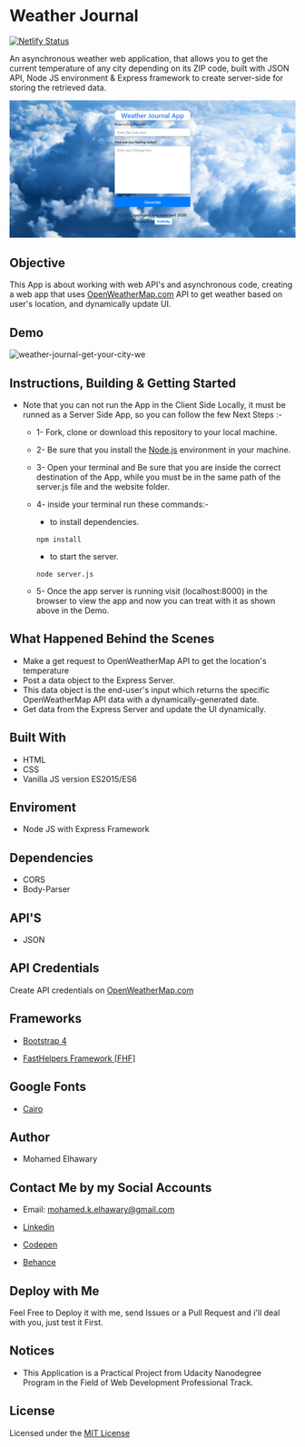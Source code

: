 # Weather Journal 
[![Netlify Status](https://api.netlify.com/api/v1/badges/0d845386-9c77-4c7e-acb8-357d69efd1c6/deploy-status)](https://app.netlify.com/sites/weather-journal14/deploys)

An asynchronous weather web application, that allows you to get the current temperature of any city depending on its ZIP code, built with JSON API, Node JS environment & Express framework to create server-side for storing the retrieved data.  

![Screenshot](preview.png) 

## Objective  

This App is about working with web API's and asynchronous code, creating a web app that uses [OpenWeatherMap.com](https://www.OpenWeatherMap.com) API to get weather based on user's location, and dynamically update UI.

## Demo
 
![weather-journal-get-your-city-we](https://user-images.githubusercontent.com/69651552/98997281-f09cb780-253c-11eb-91af-87cb76c1267c.gif)

## Instructions, Building & Getting Started  

* Note that you can not run the App in the Client Side Locally, it must be runned as a Server Side App, so you can follow the few Next Steps :-

    - 1- Fork, clone or download this repository to your local machine.
    - 2- Be sure that you install the [Node.js](https://nodejs.org/en/) environment in your machine.
    - 3- Open your terminal and Be sure that you are inside the correct destination of the App, while you must be in the same path of the server.js file and the website folder.
    - 4- inside your terminal run these commands:-
    
        * to install dependencies.
        ```
        npm install
        ```
        * to start the server.
        ```
        node server.js
        ```
    - 5- Once the app server is running visit (localhost:8000) in the browser to view the app and now you can treat with it as shown above in the Demo.
    
## What Happened Behind the Scenes  

- Make a get request to OpenWeatherMap API to get the location's temperature
- Post a data object to the Express Server.
- This data object is the end-user's input which returns the specific OpenWeatherMap API data with a dynamically-generated date.
- Get data from the Express Server and update the UI dynamically.

## Built With

* HTML
* CSS
* Vanilla JS version ES2015/ES6  

## Enviroment  

* Node JS with Express Framework  

## Dependencies 

* CORS
* Body-Parser

## API'S

* JSON 

## API Credentials

Create API credentials on [OpenWeatherMap.com](https://www.OpenWeatherMap.com)  
  
## Frameworks 

* [Bootstrap 4](https://getbootstrap.com/)

* [FastHelpers Framework [FHF]](https://github.com/Mohamed-Elhawary/fasthelpers-framework-fhf)  

## Google Fonts  

* [Cairo](https://fonts.google.com/specimen/Cairo) 

## Author

* Mohamed Elhawary  

## Contact Me by my Social Accounts

* Email: mohamed.k.elhawary@gmail.com  

* [Linkedin](https://www.linkedin.com/in/mohamed-elhawary14/)

* [Codepen](https://codepen.io/Mohamed-ElHawary)

* [Behance](https://www.behance.net/mohamed-elhawary14)

## Deploy with Me

Feel Free to Deploy it with me, send Issues or a Pull Request and i'll deal with you, just test it First.

## Notices

- This Application is a Practical Project from Udacity Nanodegree Program in the Field of Web Development Professional Track.

## License

Licensed under the [MIT License](LICENSE)
